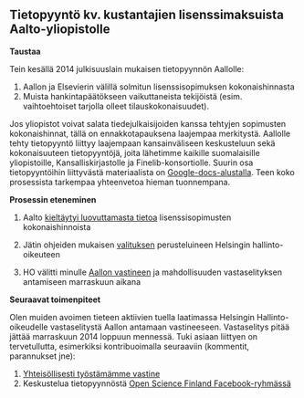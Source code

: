 ## Tietopyyntö kv. kustantajien lisenssimaksuista Aalto-yliopistolle


**Taustaa**  

Tein kesällä 2014 julkisuuslain mukaisen tietopyynnön Aallolle:

 1. Aallon ja Elsevierin välillä solmitun lisenssisopimuksen kokonaishinnasta
 1. Muista hankintapäätökseen vaikuttaneista tekijöistä (esim. vaihtoehtoiset tarjolla olleet tilauskokonaisuudet).

Jos yliopistot voivat salata tiedejulkaisijoiden kanssa tehtyjen sopimusten kokonaishinnat, tällä on ennakkotapauksena laajempaa merkitystä. Aallolle tehty tietopyyntö liittyy laajempaan kansainväliseen keskusteluun sekä kokonaisuuteen tietopyyntöjä, joita lähetimme kaikille suomalaisille yliopistoille, Kansalliskirjastolle ja Finelib-konsortiolle. Suurin osa tietopyyntöihin liittyvästä materiaalista on [Google-docs-alustalla](https://drive.google.com/?authuser=0#folders/0BzpjC35str8vUkpaTnFvZUNZV0k). Teen koko prosessista tarkempaa yhteenvetoa hieman tuonnempana.

**Prosessin eteneminen**

 1.  Aalto [kieltäytyi luovuttamasta tietoa](20140820-Aalto-Vastine.pdf) lisenssisopimusten kokonaishinnoista
 
 1. Jätin ohjeiden mukaisen [valituksen](20140919-Valitus-HO-Lahti.pdf) perusteluineen Helsingin hallinto-oikeuteen 
 1. HO välitti minulle [Aallon vastineen](20140919-Valitus-HO-Lahti.pdf) ja mahdollisuuden vastaselityksen antamiseen marraskuun aikana 


**Seuraavat toimenpiteet**  

Olen muiden avoimen tieteen aktiivien tuella laatimassa Helsingin Hallinto-oikeudelle vastaselitystä Aallon antamaan vastineeseen. Vastaselitys pitää jättää marraskuun 2014 loppuun mennessä. Tuki asiaan liittyen on tervetullutta, esimerkiksi kontribuoimalla seuraaviin (kommentit, parannukset jne):

 1. [Yhteisöllisesti työstämämme vastine](https://docs.google.com/document/d/1-WmhAGwSAfi34ZivVMRJ-TQlhbBg2QVOgkxnW9eUjAE/edit)
 1. Keskustelua tietopyynnöstä [Open Science Finland Facebook-ryhmässä](https://www.facebook.com/groups/241398182642057/permalink/411482855633588/)








